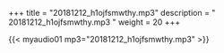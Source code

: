 +++
title = "20181212_h1ojfsmwthy.mp3"
description = " 20181212_h1ojfsmwthy.mp3 "
weight = 20
+++

{{< myaudio01 mp3="20181212_h1ojfsmwthy.mp3" >}}

